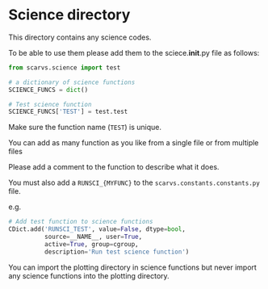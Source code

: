 # Science directory

This directory contains any science codes.

To be able to use them please add them to the sciece.__init__.py file as follows:

```python
from scarvs.science import test

# a dictionary of science functions
SCIENCE_FUNCS = dict()

# Test science function
SCIENCE_FUNCS['TEST'] = test.test
```

Make sure the function name (`TEST`) is unique.

You can add as many function as you like from a single file or from multiple files

Please add a comment to the function to describe what it does.

You must also add a `RUNSCI_{MYFUNC}` to the `scarvs.constants.constants.py` file.

e.g.

```python
# Add test function to science functions
CDict.add('RUNSCI_TEST', value=False, dtype=bool,
          source=__NAME__, user=True,
          active=True, group=cgroup,
          description='Run test science function')
```

You can import the plotting directory in science functions but never import 
any science functions into the plotting directory.